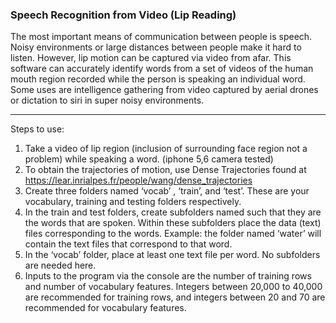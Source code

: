 ### Speech Recognition from Video (Lip Reading)

The most important means of communication between people is speech. Noisy environments or large distances between people make it hard to listen. However, lip motion can be captured via video from afar. This software can accurately identify words from a set of videos of the human mouth region recorded while the person is speaking an individual word. Some uses are intelligence gathering from video captured by aerial drones or dictation to siri in super noisy environments.

---

Steps to use:
1. Take a video of lip region (inclusion of surrounding face region not a problem) while speaking a word. (iphone 5,6 camera tested)
2. To obtain the trajectories of motion, use Dense Trajectories found at https://lear.inrialpes.fr/people/wang/dense_trajectories
3. Create three folders named ‘vocab’ , ‘train’, and ‘test’. These are your vocabulary, training and testing folders respectively.
4. In the train and test folders, create subfolders named such that they are the words that are spoken. Within these subfolders place the data (text) files corresponding to the words. Example: the folder named ‘water’ will contain the text files that correspond to that word.
5. In the ‘vocab’ folder, place at least one text file per word. No subfolders are needed here.
6. Inputs to the program via the console are the number of training rows and number of vocabulary features. Integers between 20,000 to 40,000 are recommended for training rows, and integers between 20 and 70 are recommended for vocabulary features.
